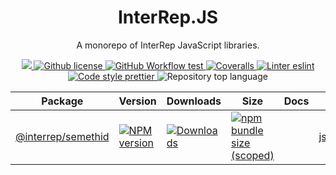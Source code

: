 <p align="center">
    <h1 align="center">
        InterRep.JS
    </h1>
    <p align="center">A monorepo of InterRep JavaScript libraries.</p>
</p>

<p align="center">
    <a href="https://github.com/InterRep">
        <img src="https://img.shields.io/badge/project-InterRep-blue.svg?style=flat-square">
    </a>
    <a href="https://github.com/interrep/interrep.js/blob/main/LICENSE">
        <img alt="Github license" src="https://img.shields.io/github/license/interrep/interrep.js.svg?style=flat-square">
    </a>
    <a href="https://github.com/interrep/interrep.js/actions?query=workflow%3Atest">
        <img alt="GitHub Workflow test" src="https://img.shields.io/github/workflow/status/interrep/interrep.js/test?label=test&style=flat-square&logo=github">
    </a>
    <a href="https://coveralls.io/github/InterRep/interrep.js">
        <img alt="Coveralls" src="https://img.shields.io/coveralls/github/InterRep/interrep.js?style=flat-square&logo=coveralls">
    </a>
    <a href="https://eslint.org/">
        <img alt="Linter eslint" src="https://img.shields.io/badge/linter-eslint-8080f2?style=flat-square&logo=eslint">
    </a>
    <a href="https://prettier.io/">
        <img alt="Code style prettier" src="https://img.shields.io/badge/code%20style-prettier-f8bc45?style=flat-square&logo=prettier">
    </a>
    <img alt="Repository top language" src="https://img.shields.io/github/languages/top/InterRep/interrep.js?style=flat-square&logo=typescript">
</p>


<table>
  <th>Package</th>
  <th>Version</th>
  <th>Downloads</th>
  <th>Size</th>
  <th>Docs</th>
  <th>Demo</th>
  <tbody>
    <tr>
      <td>
        <a href="https://github.com/InterRep/interrep.js/tree/main/packages/semethid">
          @interrep/semethid
        </a>
      </td>
      <td>
        <!-- NPM version -->
        <a href="https://npmjs.org/package/@interrep/semethid">
          <img src="https://img.shields.io/npm/v/@interrep/semethid.svg?style=flat-square" alt="NPM version" />
        </a>
      </td>
      <td>
        <!-- Downloads -->
        <a href="https://npmjs.org/package/@interrep/semethid">
          <img src="https://img.shields.io/npm/dm/@interrep/semethid.svg?style=flat-square" alt="Downloads" />
        </a>
      </td>
      <td>
        <!-- Size -->
        <a href="https://bundlephobia.com/package/@interrep/semethid">
          <img src="https://img.shields.io/bundlephobia/minzip/@interrep/semethid" alt="npm bundle size (scoped)" />
        </a>
      </td>
      <td>
        <!-- Docs -->
      </td>
      <td>
        <!-- Demo -->
        <a href="https://js.interrep.link/semethid/">
            js.interrep.link/semethid
        </a>
      </td>
    </tr>
  <tbody>
</table>


